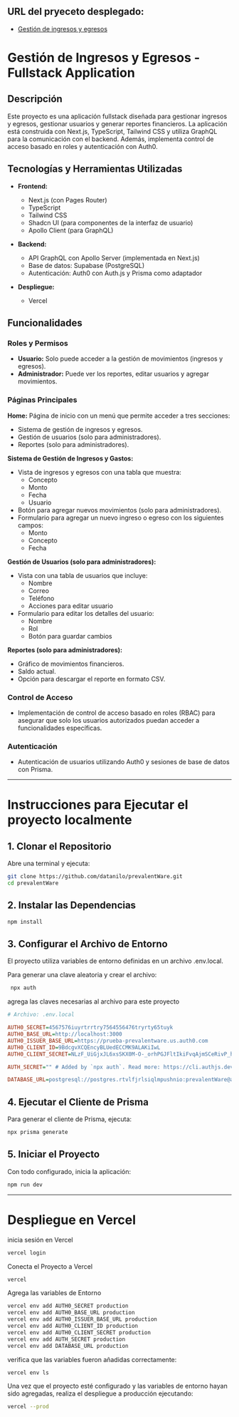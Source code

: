## URL del pryeceto desplegado:

- [Gestión de ingresos y egresos](http://prueba-vercel-alpha.vercel.app/)


# Gestión de Ingresos y Egresos - Fullstack Application

## Descripción


Este proyecto es una aplicación fullstack diseñada para gestionar ingresos y egresos, gestionar usuarios y generar reportes financieros. La aplicación está construida con Next.js, TypeScript, Tailwind CSS y utiliza GraphQL para la comunicación con el backend. Además, implementa control de acceso basado en roles y autenticación con Auth0.

## Tecnologías y Herramientas Utilizadas

- **Frontend:**
  - Next.js (con Pages Router)
  - TypeScript
  - Tailwind CSS
  - Shadcn UI (para componentes de la interfaz de usuario)
  - Apollo Client (para GraphQL)
  
- **Backend:**
  - API GraphQL con Apollo Server (implementada en Next.js)
  - Base de datos: Supabase (PostgreSQL)
  - Autenticación: Auth0 con Auth.js y Prisma como adaptador
  
- **Despliegue:**
  - Vercel

## Funcionalidades

### Roles y Permisos

- **Usuario:** Solo puede acceder a la gestión de movimientos (ingresos y egresos).
- **Administrador:** Puede ver los reportes, editar usuarios y agregar movimientos.

### Páginas Principales

  **Home:** Página de inicio con un menú que permite acceder a tres secciones:
   - Sistema de gestión de ingresos y egresos.
   - Gestión de usuarios (solo para administradores).
   - Reportes (solo para administradores).

**Sistema de Gestión de Ingresos y Gastos:**
   - Vista de ingresos y egresos con una tabla que muestra:
     - Concepto
     - Monto
     - Fecha
     - Usuario
   - Botón para agregar nuevos movimientos (solo para administradores).
   - Formulario para agregar un nuevo ingreso o egreso con los siguientes campos:
     - Monto
     - Concepto
     - Fecha

**Gestión de Usuarios (solo para administradores):**
   - Vista con una tabla de usuarios que incluye:
     - Nombre
     - Correo
     - Teléfono
     - Acciones para editar usuario
   - Formulario para editar los detalles del usuario:
     - Nombre
     - Rol
     - Botón para guardar cambios

**Reportes (solo para administradores):**
   - Gráfico de movimientos financieros.
   - Saldo actual.
   - Opción para descargar el reporte en formato CSV.

### Control de Acceso
- Implementación de control de acceso basado en roles (RBAC) para asegurar que solo los usuarios autorizados puedan acceder a funcionalidades específicas.

### Autenticación
- Autenticación de usuarios utilizando Auth0 y sesiones de base de datos con Prisma.


---


# Instrucciones para Ejecutar el proyecto localmente



## 1. Clonar el Repositorio

Abre una terminal y ejecuta:

```bash
git clone https://github.com/datanilo/prevalentWare.git
cd prevalentWare
```

## 2. Instalar las Dependencias

```bash
npm install
```


## 3. Configurar el Archivo de Entorno

El proyecto utiliza variables de entorno definidas en un archivo .env.local.

Para generar una clave aleatoria y crear el archivo:

```bash
 npx auth
```
agrega las claves necesarias al archivo para este proyecto

```ini
# Archivo: .env.local

AUTH0_SECRET=4567576iuyrtrrtry7564556476tryrty65tuyk
AUTH0_BASE_URL=http://localhost:3000
AUTH0_ISSUER_BASE_URL=https://prueba-prevalentware.us.auth0.com
AUTH0_CLIENT_ID=9BdcgvXCQEncyBLUedECCMK9ALAKiIwL
AUTH0_CLIENT_SECRET=NLzF_UiGjxJL6xsSKX0M-O-_orhPGJFltIkiFvqAjmSCeRivP_hfIjtOZ8mbX2Pr

AUTH_SECRET="" # Added by `npx auth`. Read more: https://cli.authjs.dev

DATABASE_URL=postgresql://postgres.rtvlfjrlsiqlmpushnio:prevalentWare@aws-0-sa-east-1.pooler.supabase.com:5432/postgres
```

## 4. Ejecutar el Cliente de Prisma

Para generar el cliente de Prisma, ejecuta:

```bash
npx prisma generate
```

## 5. Iniciar el Proyecto

Con todo configurado, inicia la aplicación:

```bash
npm run dev
```

---

# Despliegue en Vercel


 inicia sesión en Vercel

```bash
vercel login
```

Conecta el Proyecto a Vercel
```bash
vercel
```

Agrega las variables de Entorno
```bash
vercel env add AUTH0_SECRET production
vercel env add AUTH0_BASE_URL production
vercel env add AUTH0_ISSUER_BASE_URL production
vercel env add AUTH0_CLIENT_ID production
vercel env add AUTH0_CLIENT_SECRET production
vercel env add AUTH_SECRET production
vercel env add DATABASE_URL production
```

verifica que las variables fueron añadidas correctamente:

```bash
vercel env ls
```

Una vez que el proyecto esté configurado y las variables de entorno hayan sido agregadas, realiza el despliegue a producción ejecutando:

```bash
vercel --prod
```

